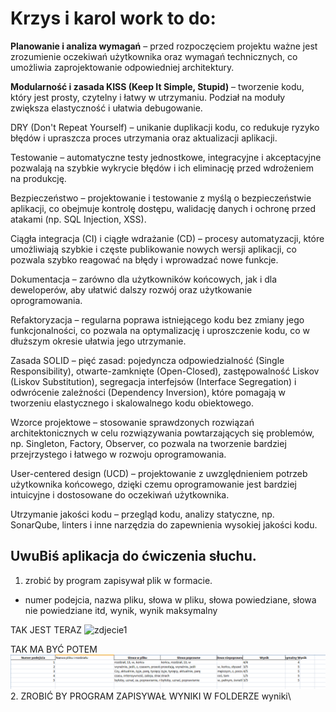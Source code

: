 # Krzys i karol work to do: 
**Planowanie i analiza wymagań** – przed rozpoczęciem projektu ważne jest zrozumienie oczekiwań użytkownika oraz wymagań technicznych, co umożliwia zaprojektowanie odpowiedniej architektury.

**Modularność i zasada KISS (Keep It Simple, Stupid)** – tworzenie kodu, który jest prosty, czytelny i łatwy w utrzymaniu. Podział na moduły zwiększa elastyczność i ułatwia debugowanie.

DRY (Don't Repeat Yourself) – unikanie duplikacji kodu, co redukuje ryzyko błędów i upraszcza proces utrzymania oraz aktualizacji aplikacji.

Testowanie – automatyczne testy jednostkowe, integracyjne i akceptacyjne pozwalają na szybkie wykrycie błędów i ich eliminację przed wdrożeniem na produkcję.

Bezpieczeństwo – projektowanie i testowanie z myślą o bezpieczeństwie aplikacji, co obejmuje kontrolę dostępu, walidację danych i ochronę przed atakami (np. SQL Injection, XSS).

Ciągła integracja (CI) i ciągłe wdrażanie (CD) – procesy automatyzacji, które umożliwiają szybkie i częste publikowanie nowych wersji aplikacji, co pozwala szybko reagować na błędy i wprowadzać nowe funkcje.

Dokumentacja – zarówno dla użytkowników końcowych, jak i dla deweloperów, aby ułatwić dalszy rozwój oraz użytkowanie oprogramowania.

Refaktoryzacja – regularna poprawa istniejącego kodu bez zmiany jego funkcjonalności, co pozwala na optymalizację i uproszczenie kodu, co w dłuższym okresie ułatwia jego utrzymanie.

Zasada SOLID – pięć zasad: pojedyncza odpowiedzialność (Single Responsibility), otwarte-zamknięte (Open-Closed), zastępowalność Liskov (Liskov Substitution), segregacja interfejsów (Interface Segregation) i odwrócenie zależności (Dependency Inversion), które pomagają w tworzeniu elastycznego i skalowalnego kodu obiektowego.

Wzorce projektowe – stosowanie sprawdzonych rozwiązań architektonicznych w celu rozwiązywania powtarzających się problemów, np. Singleton, Factory, Observer, co pozwala na tworzenie bardziej przejrzystego i łatwego w rozwoju oprogramowania.

User-centered design (UCD) – projektowanie z uwzględnieniem potrzeb użytkownika końcowego, dzięki czemu oprogramowanie jest bardziej intuicyjne i dostosowane do oczekiwań użytkownika.

Utrzymanie jakości kodu – przegląd kodu, analizy statyczne, np. SonarQube, linters i inne narzędzia do zapewnienia wysokiej jakości kodu.
## UwuBiś aplikacja do ćwiczenia słuchu. 
1. zrobić by program zapisywał plik w formacie.
- numer podejcia, nazwa pliku, słowa w pliku, słowa powiedziane, słowa nie powiedziane itd, wynik, wynik maksymalny

TAK JEST TERAZ
![zdjecie1](zdjęcia\image.png)


TAK MA BYĆ POTEM
![times](zdjęcia\zdjęcie.png)
2. ZROBIĆ BY PROGRAM ZAPISYWAŁ WYNIKI W FOLDERZE wyniki\
